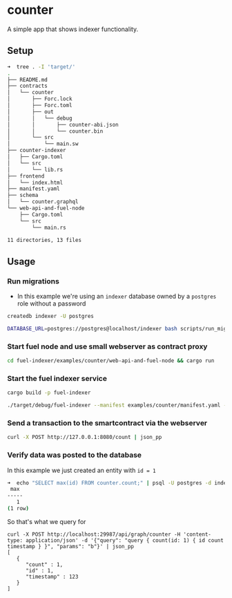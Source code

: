 # counter

A simple app that shows indexer functionality.

## Setup


```bash
➜  tree . -I 'target/'
.
├── README.md
├── contracts
│   └── counter
│       ├── Forc.lock
│       ├── Forc.toml
│       ├── out
│       │   └── debug
│       │       ├── counter-abi.json
│       │       └── counter.bin
│       └── src
│           └── main.sw
├── counter-indexer
│   ├── Cargo.toml
│   └── src
│       └── lib.rs
├── frontend
│   └── index.html
├── manifest.yaml
├── schema
│   └── counter.graphql
└── web-api-and-fuel-node
    ├── Cargo.toml
    └── src
        └── main.rs

11 directories, 13 files
```

## Usage

### Run migrations

- In this example we're using an `indexer` database owned by a `postgres` role without a password

```bash
createdb indexer -U postgres

DATABASE_URL=postgres://postgres@localhost/indexer bash scripts/run_migrations.local.sh
```

### Start fuel node and use small webserver as contract proxy

```bash
cd fuel-indexer/examples/counter/web-api-and-fuel-node && cargo run
```

### Start the fuel indexer service

```bash
cargo build -p fuel-indexer

./target/debug/fuel-indexer --manifest examples/counter/manifest.yaml --fuel-node-port 4004 --graphql-api-host 127.0.0.1 --postgres-database indexer
```

### Send a transaction to the smartcontract via the webserver

```bash
curl -X POST http://127.0.0.1:8080/count | json_pp
```

### Verify data was posted to the database

In this example we just created an entity with `id = 1`

```bash
➜  echo "SELECT max(id) FROM counter.count;" | psql -U postgres -d indexer
 max
-----
   1
(1 row)
```

So that's what we query for

```
curl -X POST http://localhost:29987/api/graph/counter -H 'content-type: application/json' -d '{"query": "query { count(id: 1) { id count timestamp } }", "params": "b"}' | json_pp
[
   {
      "count" : 1,
      "id" : 1,
      "timestamp" : 123
   }
]
```
